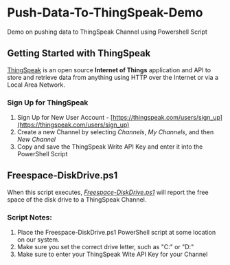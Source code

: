 # Push-Data-To-ThingSpeak-Demo
Demo on pushing data to ThingSpeak Channel using Powershell Script

## Getting Started with ThingSpeak
[ThingSpeak](https://thingspeak.com) is an open source **Internet of Things** application and API to store and retrieve data from anything using HTTP over the Internet or via a Local Area Network.

### Sign Up for ThingSpeak
1. Sign Up for New User Account - [https://thingspeak.com/users/sign_up](https://thingspeak.com/users/sign_up)
2. Create a new Channel by selecting _Channels_, _My Channels_, and then _New Channel_
3. Copy and save the ThingSpeak Write API Key and enter it into the PowerShell Script

## Freespace-DiskDrive.ps1
When this script executes, _[Freespace-DiskDrive.ps1](/Freespace-DiskDrive.ps1)_ will report the free space of the disk drive to a ThingSpeak Channel.

### Script Notes:

1. Place the Freespace-DiskDrive.ps1 PowerShell script at some location on our system.
2. Make sure you set the correct drive letter, such as "C:" or "D:"
3. Make sure to enter your ThingSpeak Wite API Key for your Channel

